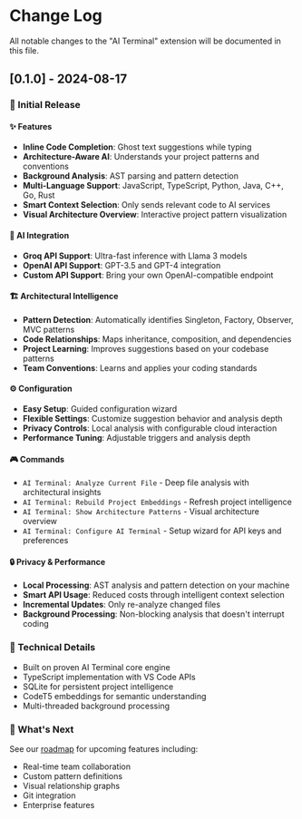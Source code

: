 # Change Log

All notable changes to the "AI Terminal" extension will be documented in this file.

## [0.1.0] - 2024-08-17

### 🎉 Initial Release

#### ✨ Features
- **Inline Code Completion**: Ghost text suggestions while typing
- **Architecture-Aware AI**: Understands your project patterns and conventions
- **Background Analysis**: AST parsing and pattern detection
- **Multi-Language Support**: JavaScript, TypeScript, Python, Java, C++, Go, Rust
- **Smart Context Selection**: Only sends relevant code to AI services
- **Visual Architecture Overview**: Interactive project pattern visualization

#### 🧠 AI Integration
- **Groq API Support**: Ultra-fast inference with Llama 3 models
- **OpenAI API Support**: GPT-3.5 and GPT-4 integration
- **Custom API Support**: Bring your own OpenAI-compatible endpoint

#### 🏗️ Architectural Intelligence
- **Pattern Detection**: Automatically identifies Singleton, Factory, Observer, MVC patterns
- **Code Relationships**: Maps inheritance, composition, and dependencies
- **Project Learning**: Improves suggestions based on your codebase patterns
- **Team Conventions**: Learns and applies your coding standards

#### ⚙️ Configuration
- **Easy Setup**: Guided configuration wizard
- **Flexible Settings**: Customize suggestion behavior and analysis depth
- **Privacy Controls**: Local analysis with configurable cloud interaction
- **Performance Tuning**: Adjustable triggers and analysis depth

#### 🎮 Commands
- `AI Terminal: Analyze Current File` - Deep file analysis with architectural insights
- `AI Terminal: Rebuild Project Embeddings` - Refresh project intelligence
- `AI Terminal: Show Architecture Patterns` - Visual architecture overview
- `AI Terminal: Configure AI Terminal` - Setup wizard for API keys and preferences

#### 🔒 Privacy & Performance
- **Local Processing**: AST analysis and pattern detection on your machine
- **Smart API Usage**: Reduced costs through intelligent context selection
- **Incremental Updates**: Only re-analyze changed files
- **Background Processing**: Non-blocking analysis that doesn't interrupt coding

### 🔧 Technical Details
- Built on proven AI Terminal core engine
- TypeScript implementation with VS Code APIs
- SQLite for persistent project intelligence
- CodeT5 embeddings for semantic understanding
- Multi-threaded background processing

### 🚀 What's Next
See our [roadmap](README.md#-roadmap) for upcoming features including:
- Real-time team collaboration
- Custom pattern definitions
- Visual relationship graphs
- Git integration
- Enterprise features